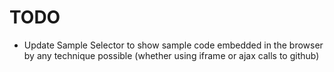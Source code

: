# TODO

- Update Sample Selector to show sample code embedded in the browser by any technique possible (whether using iframe or ajax calls to github)
